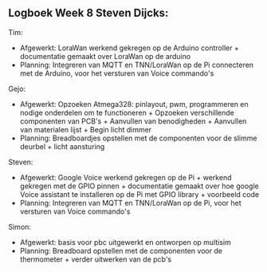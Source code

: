 ## Logboek Week 8 Steven Dijcks: 

Tim:
- Afgewerkt: LoraWan werkend gekregen op de Arduino controller + documentatie gemaakt over LoraWan op de arduino
- Planning: Integreren van MQTT en TNN/LoraWan op de Pi connecteren met de Arduino, voor het versturen van Voice commando's 

Gejo:
- Afgewerkt: Opzoeken Atmega328: pinlayout, pwm, programmeren en nodige onderdelen om te functioneren + Opzoeken verschillende componenten van PCB's + Aanvullen van benodigheden + Aanvullen van materialen lijst + Begin licht dimmer
- Planning: Breadboardjes opstellen met de componenten voor de slimme deurbel + licht aansturing

Steven:
- Afgewerkt: Google Voice werkend gekregen op de Pi + werkend gekregen met de GPIO pinnen + documentatie gemaakt over hoe google Voice assistant te installeren op de Pi met GPIO library + voorbeeld code
- Planning: Integreren van MQTT en TNN/LoraWan op de Pi, voor het versturen van Voice commando's 

Simon:
- Afgewerkt: basis voor pbc uitgewerkt en ontworpen op multisim
- Planning: Breadboard opstellen met de componenten voor de thermometer + verder uitwerken van de pcb's
